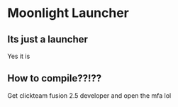 # Moonlight Launcher
## Its just a launcher
Yes it is

## How to compile??!??
Get clickteam fusion 2.5 developer and open the mfa lol
